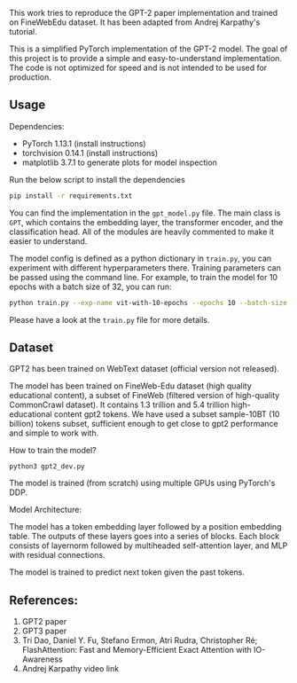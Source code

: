This work tries to reproduce the GPT-2 paper implementation and trained on FineWebEdu dataset. It has been adapted from Andrej Karpathy's tutorial.

This is a simplified PyTorch implementation of the GPT-2 model. The goal of this project is to provide a simple and easy-to-understand implementation. The code is not optimized for speed and is not intended to be used for production.

## Usage

Dependencies:
- PyTorch 1.13.1 (install instructions)
- torchvision 0.14.1 (install instructions)
- matplotlib 3.7.1 to generate plots for model inspection

Run the below script to install the dependencies
```bash
pip install -r requirements.txt
```

You can find the implementation in the `gpt_model.py` file. The main class is `GPT`, which contains the embedding layer, the transformer encoder, and the classification head. All of the modules are heavily commented to make it easier to understand.

The model config is defined as a python dictionary in `train.py`, you can experiment with different hyperparameters there. Training parameters can be passed using the command line. For example, to train the model for 10 epochs with a batch size of 32, you can run:

```bash
python train.py --exp-name vit-with-10-epochs --epochs 10 --batch-size 32
```

Please have a look at the `train.py` file for more details.

## Dataset

GPT2 has been trained on WebText dataset (official version not released). 

The model has been trained on FineWeb-Edu dataset (high quality educational content), a subset of FineWeb (filtered version of high-quality CommonCrawl dataset). It contains 1.3 trillion and 5.4 trillion high-educational content gpt2 tokens. We have used a subset sample-10BT (10 billion) tokens subset, sufficient enough to get close to gpt2 performance and simple to work with. 


How to train the model? 

```
python3 gpt2_dev.py
```

The model is trained (from scratch) using multiple GPUs using PyTorch's DDP. 

Model Architecture:

The model has a token embedding layer followed by a position embedding table. The outputs of these layers goes into a series of blocks. Each block consists of layernorm followed by multiheaded self-attention layer, and MLP with residual connections. 

The model is trained to predict next token given the past tokens. 


## References:
1. GPT2 paper
2. GPT3 paper
3. Tri Dao, Daniel Y. Fu, Stefano Ermon, Atri Rudra, Christopher Ré; FlashAttention: Fast and Memory-Efficient Exact Attention with IO-Awareness
4. Andrej Karpathy video link